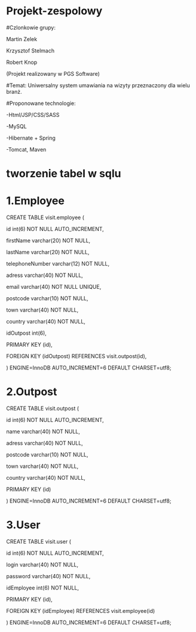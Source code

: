 # Projekt-zespolowy

#Czlonkowie grupy:

Martin Zelek

Krzysztof Stelmach

Robert Knop

(Projekt realizowany w PGS Software)


#Temat:
Uniwersalny system umawiania na wizyty przeznaczony dla wielu branż.

#Proponowane technologie:

-Html/JSP/CSS/SASS

-MySQL

-Hibernate + Spring

-Tomcat, Maven



# tworzenie tabel w sqlu


# 1.Employee

CREATE TABLE visit.employee (

id int(6) NOT NULL AUTO_INCREMENT,

firstName varchar(20) NOT NULL,

lastName varchar(20) NOT NULL,

telephoneNumber varchar(12) NOT NULL,

adress varchar(40) NOT NULL,

email varchar(40) NOT NULL UNIQUE,

postcode varchar(10) NOT NULL,

town varchar(40) NOT NULL,

country varchar(40) NOT NULL,

idOutpost int(6),


PRIMARY KEY (id),

FOREIGN KEY (idOutpost) REFERENCES visit.outpost(id),


) ENGINE=InnoDB AUTO_INCREMENT=6 DEFAULT CHARSET=utf8;

# 2.Outpost

CREATE TABLE visit.outpost (

id int(6) NOT NULL AUTO_INCREMENT,

name varchar(40) NOT NULL,

adress varchar(40) NOT NULL,

postcode varchar(10) NOT NULL,

town varchar(40) NOT NULL,

country varchar(40) NOT NULL,

PRIMARY KEY (id)

) ENGINE=InnoDB AUTO_INCREMENT=6 DEFAULT CHARSET=utf8;

# 3.User

CREATE TABLE visit.user (

id int(6) NOT NULL AUTO_INCREMENT,

login varchar(40) NOT NULL,

password varchar(40) NOT NULL,

idEmployee int(6) NOT NULL,

PRIMARY KEY (id),

FOREIGN KEY (idEmployee) REFERENCES visit.employee(id)

) ENGINE=InnoDB AUTO_INCREMENT=6 DEFAULT CHARSET=utf8;


